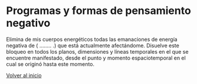 # Programas y formas de pensamiento negativo
Elimina de mis cuerpos energéticos todas las emanaciones de energía negativa de ( ........ .) que está actualmente afectándome. Disuelve este bloqueo en todos los planos, dimensiones y líneas temporales en el que se encuentre manifestado, desde el punto y momento espaciotemporal en el cual se originó hasta este momento.

[Volver al inicio](../index.md)
